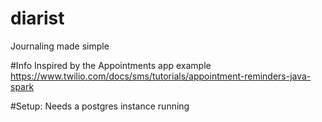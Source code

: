 # diarist
Journaling made simple

#Info
Inspired by the Appointments app example
https://www.twilio.com/docs/sms/tutorials/appointment-reminders-java-spark

#Setup:
Needs a postgres instance running